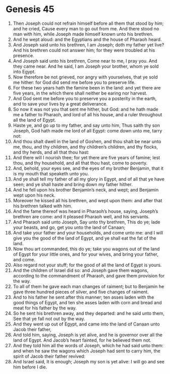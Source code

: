 ﻿# Genesis 45
1. Then Joseph could not refrain himself before all them that stood by him; and he cried, Cause every man to go out from me. And there stood no man with him, while Joseph made himself known unto his brethren. 
2. And he wept aloud: and the Egyptians and the house of Pharaoh heard. 
3. And Joseph said unto his brethren, I am Joseph; doth my father yet live? And his brethren could not answer him; for they were troubled at his presence. 
4. And Joseph said unto his brethren, Come near to me, I pray you. And they came near. And he said, I am Joseph your brother, whom ye sold into Egypt. 
5. Now therefore be not grieved, nor angry with yourselves, that ye sold me hither: for God did send me before you to preserve life. 
6. For these two years hath the famine been in the land: and yet there are five years, in the which there shall neither be earing nor harvest. 
7. And God sent me before you to preserve you a posterity in the earth, and to save your lives by a great deliverance. 
8. So now it was not you that sent me hither, but God: and he hath made me a father to Pharaoh, and lord of all his house, and a ruler throughout all the land of Egypt. 
9. Haste ye, and go up to my father, and say unto him, Thus saith thy son Joseph, God hath made me lord of all Egypt: come down unto me, tarry not: 
10. And thou shalt dwell in the land of Goshen, and thou shalt be near unto me, thou, and thy children, and thy children’s children, and thy flocks, and thy herds, and all that thou hast: 
11. And there will I nourish thee; for yet there are five years of famine; lest thou, and thy household, and all that thou hast, come to poverty. 
12. And, behold, your eyes see, and the eyes of my brother Benjamin, that it is my mouth that speaketh unto you. 
13. And ye shall tell my father of all my glory in Egypt, and of all that ye have seen; and ye shall haste and bring down my father hither. 
14. And he fell upon his brother Benjamin’s neck, and wept; and Benjamin wept upon his neck. 
15. Moreover he kissed all his brethren, and wept upon them: and after that his brethren talked with him. 
16.  And the fame thereof was heard in Pharaoh’s house, saying, Joseph’s brethren are come: and it pleased Pharaoh well, and his servants. 
17. And Pharaoh said unto Joseph, Say unto thy brethren, This do ye; lade your beasts, and go, get you unto the land of Canaan; 
18. And take your father and your households, and come unto me: and I will give you the good of the land of Egypt, and ye shall eat the fat of the land. 
19. Now thou art commanded, this do ye; take you wagons out of the land of Egypt for your little ones, and for your wives, and bring your father, and come. 
20. Also regard not your stuff; for the good of all the land of Egypt is yours. 
21. And the children of Israel did so: and Joseph gave them wagons, according to the commandment of Pharaoh, and gave them provision for the way. 
22. To all of them he gave each man changes of raiment; but to Benjamin he gave three hundred pieces of silver, and five changes of raiment. 
23. And to his father he sent after this manner; ten asses laden with the good things of Egypt, and ten she asses laden with corn and bread and meat for his father by the way. 
24. So he sent his brethren away, and they departed: and he said unto them, See that ye fall not out by the way. 
25.  And they went up out of Egypt, and came into the land of Canaan unto Jacob their father, 
26. And told him, saying, Joseph is yet alive, and he is governor over all the land of Egypt. And Jacob’s heart fainted, for he believed them not. 
27. And they told him all the words of Joseph, which he had said unto them: and when he saw the wagons which Joseph had sent to carry him, the spirit of Jacob their father revived: 
28. And Israel said, It is enough; Joseph my son is yet alive: I will go and see him before I die. 
